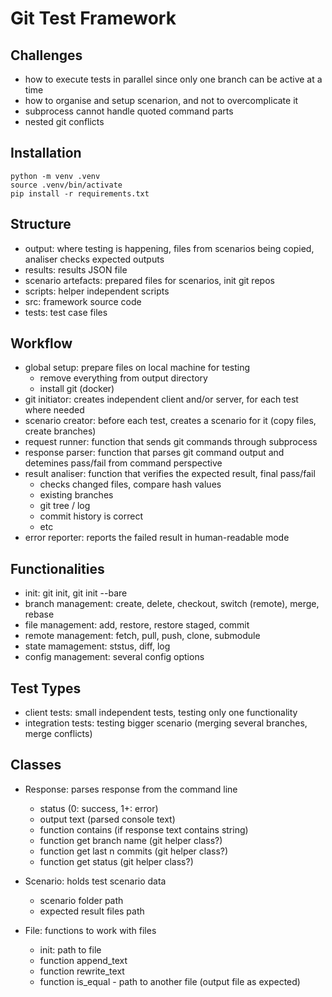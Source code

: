 # Git Test Framework

## Challenges 
- how to execute tests in parallel since only one branch can be active at a time
- how to organise and setup scenarion, and not to overcomplicate it
- subprocess cannot handle quoted command parts
- nested git conflicts

## Installation

```shell
python -m venv .venv
source .venv/bin/activate
pip install -r requirements.txt
```

## Structure
- output: where testing is happening, files from scenarios being copied, analiser checks expected outputs
- results: results JSON file
- scenario artefacts: prepared files for scenarios, init git repos
- scripts: helper independent scripts
- src: framework source code
- tests: test case files

## Workflow
- global setup: prepare files on local machine for testing
    - remove everything from output directory
    - install git (docker)
- git initiator: creates independent client and/or server, for each test where needed
- scenario creator: before each test, creates a scenario for it (copy files, create branches)
- request runner: function that sends git commands through subprocess
- response parser: function that parses git command output and detemines pass/fail from command perspective
- result analiser: function that verifies the expected result, final pass/fail
    - checks changed files, compare hash values
    - existing branches
    - git tree / log
    - commit history is correct
    - etc
- error reporter: reports the failed result in human-readable mode

## Functionalities
- init: git init, git init --bare
- branch management: create, delete, checkout, switch (remote), merge, rebase
- file management: add, restore, restore staged, commit
- remote management: fetch, pull, push, clone, submodule
- state mamagement: ststus, diff, log
- config management: several config options

## Test Types
- client tests: small independent tests, testing only one functionality
- integration tests: testing bigger scenario (merging several branches, merge conflicts)

## Classes
- Response: parses response from the command line
    - status (0: success, 1+: error)
    - output text (parsed console text)
    - function contains (if response text contains string)
    - function get branch name (git helper class?)
    - function get last n commits (git helper class?)
    - function get status (git helper class?)

- Scenario: holds test scenario data
    - scenario folder path
    - expected result files path

- File: functions to work with files
    - init: path to file
    - function append_text
    - function rewrite_text
    - function is_equal - path to another file (output file as expected)
